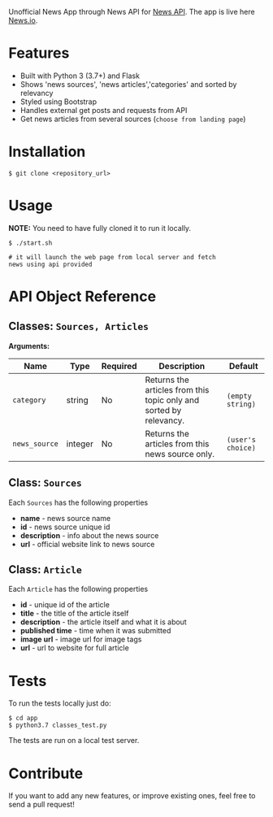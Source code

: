 Unofficial News App through News API for [News API](https://newsapi.org/).
The app is live here [News.io](https://news-io.herokuapp.com/).


Features
========

- Built with Python 3 (3.7+) and Flask
- Shows 'news sources', 'news articles','categories' and sorted by relevancy
- Styled using Bootstrap
- Handles external get posts and requests from API
- Get news articles from several sources (`choose from landing page`)


Installation
========

    $ git clone <repository_url>


Usage
========

**NOTE:** You need to have fully cloned it to run it locally.


    $ ./start.sh 

    # it will launch the web page from local server and fetch 
    news using api provided


API Object Reference
========

## Classes: `Sources, Articles`


**Arguments:**

| Name | Type | Required | Description | Default |
| ---- | ---- | -------- | ----------- | ------- |
| `category` | string | No | Returns the articles from this topic only and sorted by relevancy. | `(empty string)`  |
| `news_source` | integer | No | Returns the articles from this news source only. | `(user's choice)` |



## Class: `Sources`

Each `Sources` has the following properties

- **name** - news source name
- **id** - news source unique id
- **description** - info about the news source
- **url** - official website link to news source

## Class: `Article`

Each `Article` has the following properties

- **id** - unique id of the article
- **title** - the title of the article itself
- **description** - the article itself and what it is about
- **published time** - time when it was submitted
- **image url** - image url for image tags
- **url** - url to website for full article

Tests
========

To run the tests locally just do:

    $ cd app
    $ python3.7 classes_test.py


The tests are run on a local test server.

Contribute
========

If you want to add any new features, or improve existing ones, feel free to send a pull request!